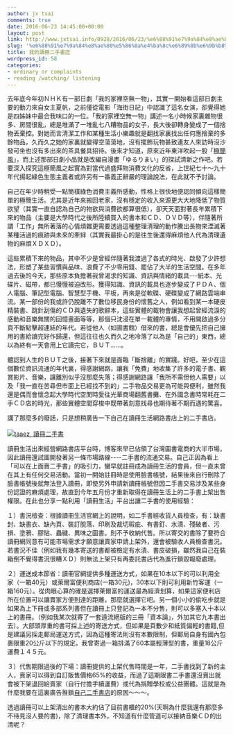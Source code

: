 ```yaml
---
author: jx tsai
comments: true
date: 2016-06-23 14:45:00+00:00
layout: post
link: http://www.jxtsai.info/0928/2016/06/23/%e6%88%91%e7%9a%84%e8%ae%80%e5%86%8a%e4%ba%8c%e6%89%8b%e6%9b%b8%e5%ba%97/
slug: '%e6%88%91%e7%9a%84%e8%ae%80%e5%86%8a%e4%ba%8c%e6%89%8b%e6%9b%b8%e5%ba%97'
title: 我的讀冊二手書店
wordpress_id: 58
categories:
- ordinary or complaints
- reading /watching/ listening
---
```


去年底今年初ＮＨＫ有一部日劇「我的家裡空無一物」，其實一開始看這部日劇主要的動力來自女主夏帆，之前僅從電影「海街日記」中認識了這名女演，卻覺得她是四姊妹中最合我味口的一位。「我的家裡空無一物」講述一名小時候家裏雜物很多、房間很亂，總是堆滿了一堆亂七八糟物品的女子，長大後卻轉身變成了一個捨物丟棄控。對她而言清潔工作和某種生活小樂趣就是翻找家裏找出任何應捨棄的多餘物品，久而久之她的家裏就變得空蕩蕩地，沒有擺飾玩物甚致連友人來訪時沒沙發可坐也沒有多出來的茶具餐具招待。後來才知道，原來近年東洋吹起一股「[極簡風](http://world.yam.com/post.php?id=6197)」，而上述那部日劇小品就是改編自漫畫「ゆるりまい」的探試清新之作吧。若要深入探究這極簡風之起實為對當代過盛拜物消費文化的反省，上世紀七十～九十年代揚起綠色生態主義者或許另有一番義正辭嚴的理論說法，在此就不予討論。  
  
自己在年少時稍受一點簡樸綠色消費主義所感動，性格上很快地便認同傾向這樣簡單的極簡生活。尤其是近年來搬回老家，沒有穩定的收入來源更大大地降低了物質欲望（其實一直自認為自己的物欲與消費欲都算很低），卻天天面對著長年累積下來的物品（主要是大學時代之後所陸續買入的書本和ＣＤ、ＤＶＤ等），伴隨著所謂「工作」無所著落的心情煩雜更需要透過這種整理清理的動作騰出長物來湮滅著某種活過的痕跡與未來的牽絆（其實我最掛心的是往生後還得麻煩他人代為清理遺物的麻煩ＸＤＸＤ）。  
  
這些累積下來的物品，其中不少是曾經伴隨著我渡過了各式的時光、啟發了少許想法，形塑了某些習慣與品味、浪費了不少零用錢、罷佔了大半的生活空間。在多年過去後的今天，那些原本負擔著我曾渴求的知識、資訊與情緒的載具---紙本、光碟片、磁帶，都已慢慢被迫改形。獲得知識、資訊的載具也逐步變成了ＰＤＡ、個人電腦、筆記型電腦、智慧型手機、平板，再來是從軟碟、硬碟變成了網路雲端串流。某一部份的我或許仍脫離不了數位移民身份的懷舊之人，例如看到某一本硬皮精裝書、跳針刮傷的ＣＤ與遺失的歌辭本，這些實體的載物會讓我想起曾經流淚的感動和音樂無關的回憶畫面等等，那個只沈浸在單一載體的專情，不用開啟過多分頁不斷點擊超連結的年代。若從他人（如圖書館）借來的書，總是會優先把自己擁用的書給讀完好作歸還，但這往往也久而久之地冷落了以為是「自己的」東西，總以為終有一天會用上它讀完它，ＢＵＴ......。  
  
體認到人生的ＢＵＴ之後，接著下來就是面臨「斷捨離」的實踐。好吧，至少在這個數位資訊流通的年代裏，得感謝網路，讓我「免費」地收集了許多的電子書、觀賞影片、音樂，讓離別似乎沒那麼失落；得感謝網路讓「我所不需但他人需要」以及「我一直在苦尋但市面上已經找不到的」二手物品交易更為可能與便利，雖然我還是偶而會懷念起大學時代空閒時愛往光華商場翻舊書攤、在外國念書時常耗在二手ＣＤ店的時光，那些實體空間穿梭中既帶著刻意找尋也期待著不期而遇的驚喜。  
  
講了那麼多的廢話，只是想稍廣告一下自己在讀冊生活網路書店上的二手書店。  
[  
![taaez, 讀冊二手書](https://1.bp.blogspot.com/-1A4AVySm7SI/V30bdh4BatI/AAAAAAAAKPQ/3GLfyQdT7s08mBesHbIp-PIKNILnZfe5ACLcB/s320/Screenshot-taaze-1024x621.png)](http://www.taaze.tw/container_seller_view.html?t=11&k=03&d=00&ci=13282445)  
  
讀冊生活出來經營網路書店平台時，博客來早已佔領了台灣圖書電商的大半市場，因此讀冊還試圖開發著另一條市場路線----二手書的流通交易。自己正因為看上「可以在上面賣二手書」的吸引力，蠻早就註冊成為讀冊生活的會員，但一直未曾在其上有任何交易活動。當初一開始註冊時是使用臉書帳號，結果後來自行刪除了臉書帳號後就無法登入讀冊，即使另外申請新讀冊帳號但因二手書交易涉及某些身份認證的麻煩處理，故直到今年五月份才重新取得在讀冊生活上的二手書上架出售權限。在此也分享一點利用「讀冊生活」平台出讓二手書的使用經驗：  
  
１）書況檢查：根據讀冊生活官網上的說明，如二手書經收貨人員檢查，有：缺書封、缺書衣、缺內頁、裝訂脫落、印刷及裁切瑕疵、有書釘、水漬、殘破者、污損、塗鴉、膠貼、蟲穢、異味之圖書。則不予收納代售。所以寄交的書除了要符合讀冊網同意有可能市場需求才願意讓賣家申請上架外，還會被驗收人員檢查書況。若書況不佳（例如我有幾本寄送的書都被檢定有水漬、書皮破損，雖然我自己在裝箱倒不覺得書況很糟ＸＤ）則無法上架只有再委託書店代為進行鎖毀報廢處理。  
  
２）運送成本節省：讀冊官網提供多種運送方式，如果在10本以下的可以利用全家（一箱40元）或萊爾富便利商店(一箱30元)，30本以下則可利用新竹客運（一箱160元）。從肉眼心算的確是選擇萊爾富的運送最為經濟划算，如果這家便利店所在位置可以讓賣家方便到達的距離，那麼就選擇它吧。另一個小小的偷吃步就是如果為上下冊或多部系列書但在讀冊上只登記為一本不分售，則可以多塞入十本以上的書冊。（例如我某次就寄了一套遠流絕版的三冊「資本論」，外加其它九本書出去）。大部頭厚重的書可採上述的寄送方式，但如果是頁數少和紙質偏輕的書籍,但是建議另採走郵局運送方式，因為這種寄法則沒有本數限制，但郵局自身有國內包裹限重20公斤以下的規定。我曾寄過一箱排滿了60本屬輕薄型的書，重量18公斤運費１４５元。  
  
３）代售期限過後的下場：讀冊提供的上架代售時間是一年，二手書找到了新的主人，賣家可以得到自訂販售價格65%的收益，而過了這期限書二手書還沒賣出就會被下架退回給賣家（自行付擔手續運費）或代為捐贈學校或公益團體。這就是為什麼我要在這裏廣告推鎖[自己二手書店](http://www.taaze.tw/container_seller_view.html?t=11&k=03&d=00&ci=13282445)的原因～～～。  
  
透過讀冊可以上架清出的書本大約佔了目前書櫃的20%(天啊為什麼我還有那麼多不待見沒人要的書)，除了清理書本外，不知道有什麼管道可以接納音樂ＣＤ的出清呢？
